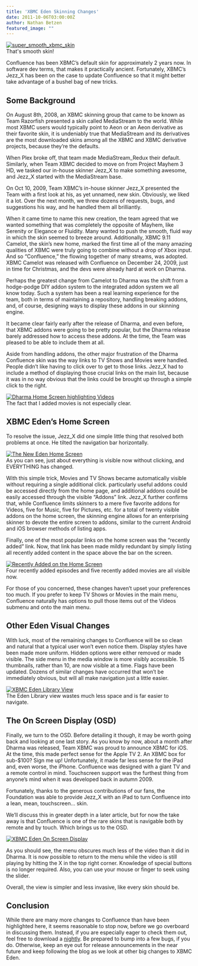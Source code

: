 ```yaml
---
title: 'XBMC Eden Skinning Changes'
date: 2011-10-06T03:00:00Z
author: Nathan Betzen
featured_image: ""
---
```

[![super_smooth_xbmc_skin](/sites/default/files/uploads/super_smooth_xbmc_skin.jpg "super_smooth_xbmc_skin")](/sites/default/files/uploads/super_smooth_xbmc_skin.jpg)  
 That's smooth skin!

  Confluence has been XBMC’s default skin for approximately 2 years now. In software dev terms, that makes it practically ancient. Fortunately, XBMC’s Jezz\_X has been on the case to update Confluence so that it might better take advantage of a bushel bag of new tricks.

 Some Background
---------------

 On August 8th, 2008, an XBMC skinning group that came to be known as Team Razorfish presented a skin called MediaStream to the world. While most XBMC users would typically point to Aeon or an Aeon derivative as their favorite skin, it is undeniably true that MediaStream and its derivatives are the most downloaded skins among all the XBMC and XBMC derivative projects, because they’re the defaults.

 When Plex broke off, that team made MediaStream\_Redux their default. Similarly, when Team XBMC decided to move on from Project Mayhem 3 HD, we tasked our in-house skinner Jezz\_X to make something awesome, and Jezz\_X started with the MediaStream base.

 On Oct 10, 2009, Team XBMC’s in-house skinner Jezz\_X presented the Team with a first look at his, as yet unnamed, new skin. Obviously, we liked it a lot. Over the next month, we threw dozens of requests, bugs, and suggestions his way, and he handled them all brilliantly.

 When it came time to name this new creation, the team agreed that we wanted something that was completely the opposite of Mayhem, like Serenity or Elegance or Fluidity. Many wanted to push the smooth, fluid way in which the skin seemed to breeze around. Additionally, XBMC 9.11 Camelot, the skin’s new home, marked the first time all of the many amazing qualities of XBMC were truly going to combine without a drop of Xbox input. And so “Confluence,” the flowing together of many streams, was adopted. XBMC Camelot was released with Confluence on December 24, 2009, just in time for Christmas, and the devs were already hard at work on Dharma.

 Perhaps the greatest change from Camelot to Dharma was the shift from a hodge-podge DIY addon system to the integrated addon system we all know today. Such a system has been a real learning experience for the team, both in terms of maintaining a repository, handling breaking addons, and, of course, designing ways to display these addons in our skinning engine.

 It became clear fairly early after the release of Dharma, and even before, that XBMC addons were going to be pretty popular, but the Dharma release barely addressed how to access these addons. At the time, the Team was pleased to be able to include them at all.

 Aside from handling addons, the other major frustration of the Dharma Confluence skin was the way links to TV Shows and Movies were handled. People didn’t like having to click over to get to those links. Jezz\_X had to include a method of displaying those crucial links on the main list, because it was in no way obvious that the links could be brought up through a simple click to the right.

 [![Dharma Home Screen highlighting Videos](/sites/default/files/uploads/confluencevideodharma.jpg "Dharma Home Screen highlighting Videos")](/sites/default/files/uploads/confluencevideodharma.jpg)  
 The fact that I added movies is not especially clear.

  XBMC Eden’s Home Screen
-----------------------

 To resolve the issue, Jezz\_X did one simple little thing that resolved both problems at once. He tilted the navigation bar horizontally.

 [![The New Eden Home Screen](/sites/default/files/uploads/XBMCEden.jpg "The New Eden Home Screen")](/sites/default/files/uploads/XBMCEden.jpg)  
 As you can see, just about everything is visible now without clicking, and EVERYTHING has changed.

  With this simple trick, Movies and TV Shows became automatically visible without requiring a single additional click. particularly useful addons could be accessed directly from the home page, and additional addons could be easily accessed through the visible “Addons” link. Jezz\_X further confirms that, while Confluence limits skinners to a mere five favorite addons for Videos, five for Music, five for Pictures, etc. for a total of twenty visible addons on the home screen, the skinning engine allows for an enterprising skinner to devote the entire screen to addons, similar to the current Android and iOS browser methods of listing apps.

 Finally, one of the most popular links on the home screen was the “recently added” link. Now, that link has been made mildly redundant by simply listing all recently added content in the space above the bar on the screen.

 [![Recently Added on the Home Screen](/sites/default/files/uploads/recentadditions.jpg "Recently Added on the Home Screen")](/sites/default/files/uploads/recentadditions.jpg)  
 Four recently added episodes and five recently added movies are all visible now.

  For those of you concerned, these changes haven’t upset your preferences too much. If you prefer to keep TV Shows or Movies in the main menu, Confluence naturally has options to pull those items out of the Videos submenu and onto the main menu.

 Other Eden Visual Changes
-------------------------

 With luck, most of the remaining changes to Confluence will be so clean and natural that a typical user won’t even notice them. Display styles have been made more uniform. Hidden options were either removed or made visible. The side menu in the media window is more visibly accessible. 15 thumbnails, rather than 10, are now visible at a time. Flags have been updated. Dozens of similar changes have occurred that won’t be immediately obvious, but will all make navigation just a little easier.

 [![XBMC Eden Library View](/sites/default/files/uploads/libraryview.jpg "XBMC Eden Library View")](/sites/default/files/uploads/libraryview.jpg)  
 The Eden Library view wastes much less space and is far easier to navigate.

  The On Screen Display (OSD)
---------------------------

 Finally, we turn to the OSD. Before detailing it though, it may be worth going back and looking at one last story. As you know by now, about a month after Dharma was released, Team XBMC was proud to announce XBMC for iOS. At the time, this made perfect sense for the Apple TV 2. An XBMC box for sub-$100? Sign me up! Unfortunately, it made far less sense for the iPad and, even worse, the iPhone. Confluence was designed with a giant TV and a remote control in mind. Touchscreen support was the furthest thing from anyone’s mind when it was developed back in autumn 2009.

 Fortunately, thanks to the generous contributions of our fans, the Foundation was able to provide Jezz\_X with an iPad to turn Confluence into a lean, mean, touchscreen… skin.

 We’ll discuss this in greater depth in a later article, but for now the take away is that Confluence is one of the rare skins that is navigable both by remote and by touch. Which brings us to the OSD.

 [![XBMC Eden On Screen Display](/sites/default/files/uploads/OSD.jpg "XBMC Eden On Screen Display")](/sites/default/files/uploads/OSD.jpg)

 As you should see, the menu obscures much less of the video than it did in Dharma. It is now possible to return to the menu while the video is still playing by hitting the X in the top right corner. Knowledge of special buttons is no longer required. Also, you can use your mouse or finger to seek using the slider.

 Overall, the view is simpler and less invasive, like every skin should be.

 Conclusion
----------

 While there are many more changes to Confluence than have been highlighted here, it seems reasonable to stop now, before we go overboard in discussing them. Instead, if you are especially eager to check them out, feel free to download a [nightly](http://mirrors.xbmc.org/nightlies/ "XBMC Nightly Builds"). Be prepared to bump into a few bugs, if you do. Otherwise, keep an eye out for release announcements in the near future and keep following the blog as we look at other big changes to XBMC Eden.

 